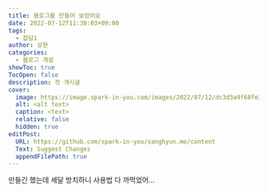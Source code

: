 ```yaml
---
title: 블로그를 만들어 보았어요
date: 2022-07-12T11:30:03+09:00
tags:
  - 잡담1
author: 상현
categories:
  - 블로그 개설
showToc: true
TocOpen: false
description: 첫 개시글
cover:
  image: https://image.spark-in-you.com/images/2022/07/12/dc3d3a9f68fe3fb408a01dd6e38a250e.jpg
  alt: <alt text>
  caption: <text>
  relative: false
  hidden: true
editPost:
  URL: https://github.com/spark-in-you/sanghyun.me/content
  Text: Suggest Changes
  appendFilePath: true
---
```

만들긴 했는데 세달 방치하니 사용법 다 까먹었어...